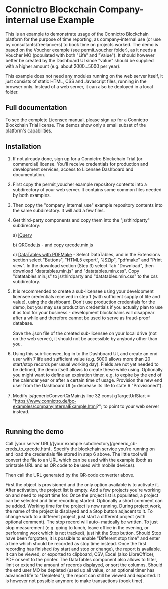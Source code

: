 # Connictro Blockchain Company-internal use Example

This is an example to demonstrate usage of the Connictro Blockchain platform for the purpose of time reporting, 
as company-internal use (or use by consultants/freelancers) to book time on projects worked.
The demo is based on the Voucher example (see permit_voucher folder), as it needs a Voucher MO (populated with
both "Life" and "Value"). It should however better be created by the Dashboard UI since "value" should be supplied
with a higher amount (e.g. about 2000...5000 per year).

This example does not need any modules running on the web server itself, it just consists of static HTML, CSS and
Javascript files, running in the browser only. Instead of a web server, it can also be deployed in a local folder.

## Full documentation
To see the complete Licensee manual, please sign up for a Connictro Blockchain Trial license. The demos show only
a small subset of the platform's capabilities. 

## Installation
1. If not already done, sign up for a Connictro Blockchain Trial (or commercial) license. You'll receive credentials for
   production and development services, access to Licensee Dashboard and documentation.
   
2. First copy the permit_voucher example repository contents into a subdirectory of your web server.
   It contains some common files needed by both examples. 

3. Then copy the "company_internal_use" example repository contents into the same subdirectory. It will add a few files.

4. Get third-party components and copy them into the "js/thirdparty" subdirectory:

   a) [jQuery](https://code.jquery.com/jquery-3.6.0.min.js)
     
   b) [QRCode.js](https://github.com/davidshimjs/qrcodejs) - and copy qrcode.min.js
   
   c) [DataTables with PDFMake](https://datatables.net/download/) - 
      Select DataTables, and in the Extensions section select "Buttons", "HTML5 export", "JSZip", "pdfmake" and "Print view".
      In the download section (Step 3) select Tab "Download", then download "datatables.min.js" and "datatables.min.css".
      Copy "datatables.min.js" to js/thirdparty and "datatables.min.css" to the css subdirectory.

     
5. It is recommended to create a sub-licensee using your development licensee credentials received in step 1
   (with sufficient supply of life and value), using the dashboard. Don't use production credentials for the demo, but
   you may use production credentials if you actually plan to use it as tool for your business - development blockchains
   will disappear after a while and therefore cannot be used to serve as fraud-proof database.

   Save the .json file of the created sub-licensee on your local drive (not on the web server), it should not be 
   accessible by anybody other than you.
   
6. Using this sub-licensee, log in to the Dashboard UI, and create an end user with 7 life and sufficient value (e.g. 5000 allows
   more than 20 start/stop records per usual working day). Fields are not yet needed to be defined, the demo itself allows to
   create these while using. Optionally you might want to define an expiration timer, e.g. to expire by the end of the calendar
   year or after a certain time of usage. Provision the new end user from the Dashboard UI (= decrease its life to state 
   6 "Provisioned").

7. Modify js/genericConvertQrMain.js line 32
   const gTargetUrlStart  = "https://www.connictro.de/bc-examples/companyInternalExample.html?";
   to point to your web server instead.
      
     ```

## Running the demo
Call [your server URL]/[your example subdirectory]/generic_cb-creds_to_qrcode.html .
Specify the blockchain service you're running on and load the credentials file stored in step 6 above.
The little tool will convert the file to an URL which can be used with the example (both as printable URL and as QR code
to be used with mobile devices).

Then call the URL generated by the QR-code converter above.

First the object is provisioned and the only option available is to activate it.
After activation, the project list is empty. Add a few projects you're working on and need to report time for.
Once the project list is populated, a project can be selected and time recording started. Optionally a short comment can
be added. Working time for the project is now running.
During project work, the name of the project is displayed and a Stop button adjacent to it. 
To change work to a different project, just start a different project (with optional comment). The stop record will auto-
matically be written.
To just stop measurement (e.g. going to lunch, leave office in the evening, or performing work which is not tracked), just hit
the Stop button.
Should Stop have been forgotten, it is possible to enable "Different stop time" and enter a time which should be recorded as
stop time instead.
Once the first recording has finished (by start and stop or change), the report is available.
It can be viewed, or exported to clipboard, CSV, Excel (also LibreOffice), PDF or sent to the printer. The DataTables component
also allows to filter, limit or extend the amount of records displayed, or sort the columns.
Should the end user MO be depleted (used up all value, or an optional timer has advanced life to "Depleted"), the report can
still be viewed and exported. It is however not possible anymore to make transactions (book time).
